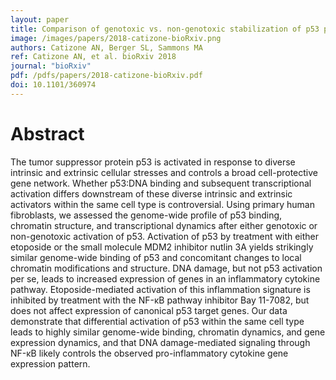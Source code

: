 ```yaml
---
layout: paper
title: Comparison of genotoxic vs. non-genotoxic stabilization of p53 provides insight into parallel stress-responsive transcriptional networks
image: /images/papers/2018-catizone-bioRxiv.png
authors: Catizone AN, Berger SL, Sammons MA
ref: Catizone AN, et al. bioRxiv 2018
journal: "bioRxiv"
pdf: /pdfs/papers/2018-catizone-bioRxiv.pdf
doi: 10.1101/360974
---
```


# Abstract

The tumor suppressor protein p53 is activated in response to diverse intrinsic and extrinsic cellular stresses and controls a broad cell-protective gene network. Whether p53:DNA binding and subsequent transcriptional activation differs downstream of these diverse intrinsic and extrinsic activators within the same cell type is controversial. Using primary human fibroblasts, we assessed the genome-wide profile of p53 binding, chromatin structure, and transcriptional dynamics after either genotoxic or non-genotoxic activation of p53. Activation of p53 by treatment with either etoposide or the small molecule MDM2 inhibitor nutlin 3A yields strikingly similar genome-wide binding of p53 and concomitant changes to local chromatin modifications and structure. DNA damage, but not p53 activation per se, leads to increased expression of genes in an inflammatory cytokine pathway. Etoposide-mediated activation of this inflammation signature is inhibited by treatment with the NF-κB pathway inhibitor Bay 11-7082, but does not affect expression of canonical p53 target genes. Our data demonstrate that differential activation of p53 within the same cell type leads to highly similar genome-wide binding, chromatin dynamics, and gene expression dynamics, and that DNA damage-mediated signaling through NF-κB likely controls the observed pro-inflammatory cytokine gene expression pattern.

